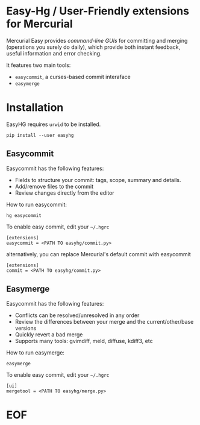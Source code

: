 Easy-Hg / User-Friendly extensions for Mercurial
================================================

Mercurial Easy provides *command-line GUIs* for committing and merging
(operations you surely do daily), which provide both instant feedback, useful
information and error checking.

It features two main tools:

- `easycommit`, a curses-based commit interaface
- `easymerge`

Installation
============

EasyHG requires `urwid` to be installed.

```
pip install --user easyhg
```

Easycommit
----------

Easycommit has the following features:

- Fields to structure your commit: tags, scope, summary and details.
- Add/remove files to the commit
- Review changes directly from the editor

How to run easycommit:

```
hg easycommit
```

To enable easy commit, edit your `~/.hgrc`

```
[extensions]
easycommit = <PATH TO easyhg/commit.py>
```

alternatively, you can replace Mercurial's default commit with easycommit

```
[extensions]
commit = <PATH TO easyhg/commit.py>
```


Easymerge
----------

Easycommit has the following features:

- Conflicts can be resolved/unresolved in any order
- Review the differences between your merge and the current/other/base versions
- Quickly revert a bad merge
- Supports many tools: gvimdiff, meld, diffuse, kdiff3, etc

How to run easymerge:

```
easymerge
```

To enable easy commit, edit your `~/.hgrc`

```
[ui]
mergetool = <PATH TO easyhg/merge.py>
```

# EOF
